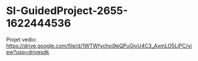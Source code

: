 # SI-GuidedProject-2655-1622444536
Projet vedio: https://drive.google.com/file/d/1WTWfychoj9eQPuGjyU4C3_AxmLO5LjPC/view?usp=drivesdk

